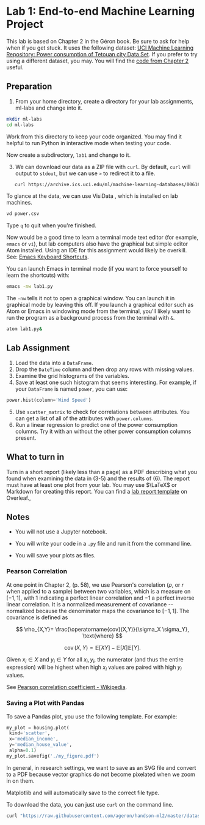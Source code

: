 # Lab 1: End-to-end Machine Learning Project

This lab is based on Chapter 2 in the Géron book.  Be sure to ask for help when if you get stuck.  It uses the following dataset: [UCI Machine Learning Repository: Power consumption of Tetouan city Data Set](https://archive.ics.uci.edu/ml/datasets/Power+consumption+of+Tetouan+city).  If you prefer to try using a different dataset, you  may.  You will find the [code from Chapter 2](https://github.com/ageron/handson-ml) useful.

## Preparation

1. From your home directory, create a directory for your lab assignments, ml-labs and change into it.

```bash
mkdir ml-labs
cd ml-labs
```

Work from this directory to keep your code organized.  You may find it helpful to run Python in interactive mode when testing your code.  

Now create a subdirectory, `lab1` and change to it.

3. We can download our data as a ZIP file with `curl`.  By default, `curl` will output to `stdout`, but we can use `>` to redirect it to a file.

```bash
   curl https://archive.ics.uci.edu/ml/machine-learning-databases/00616/Tetuan%20City%20power%20consumption.csv > power.csv
```

To glance at the data, we can use VisiData , which is installed on lab machines. 

```bash
vd power.csv
```

Type `q` to quit when you're finished.

Now would be a good time to learn a terminal mode text editor (for example, `emacs` or `vi`), but lab computers also have the graphical but simple editor Atom installed.  Using an IDE for this assignment would likely be overkill.  See: [Emacs Keyboard Shortcuts](https://keycombiner.com/collections/emacs/).  

You can launch Emacs in terminal mode (if you want to force yourself to learn the shortcuts) with:

```bash
emacs -nw lab1.py
```

The `-nw` tells it not to open a graphical window.  You can launch it in graphical mode by leaving this off.  If you launch a graphical editor such as Atom or Emacs in windowing mode from the terminal, you'll likely want to run the program as a background process from the terminal with `&`.

```bash
atom lab1.py&
```

## Lab Assignment

1. Load the data into a `DataFrame`.
2. Drop the `DateTime` column and then drop any rows with missing values.
3. Examine the grid histograms of the variables.
4. Save at least one such histogram that seems interesting. 
   For example, if your `DataFrame` is named `power`, you can use:

```python
power.hist(column='Wind Speed')
```

5. Use `scatter_matrix` to check for correlations between attributes.  You can get a list of all of the attributes with `power.columns`.
6. Run a linear regression to predict one of the power consumption columns.  Try it with an without the other power consumption columns present.

## What to turn in

Turn in a short report (likely less than a page) as a PDF describing what you found when examining the data in (3-5) and the results of (6).  The report must have at least one plot from your lab.  You may use $\LaTeX$ or Markdown for creating this report. You can find a [lab report template](https://www.overleaf.com/latex/templates/lab-report-template/pqwpnrsxxbkj) on Overleaf.,



## Notes

- You will not use a Jupyter notebook.

- You will write your code in a `.py` file and run it from the command line.

- You will save your plots as files.

### Pearson Correlation

At one point in Chapter 2, (p. 58), we use  Pearson's correlation ($\rho$, or $r$ when applied to a sample) between two variables, which is a measure on $[-1,1]$, with $1$ indicating a perfect linear correlation and $-1$ a perfect inverse linear correlation.  It is a normalized measurement of covariance -- normalized because the denominator maps the covariance to $[-1,1]$. The covariance is defined as

$$
\rho_{X,Y}= \frac{\operatorname{cov}(X,Y)}{\sigma_X \sigma_Y}, \text{where}
$$

$$
\operatorname{cov}(X,Y)= \mathbb{E}\left[X Y\right] - \mathbb{E}\left[X\right] \mathbb{E}\left[Y\right].
$$

Given $x_i\in X$ and $y_i\in Y$ for all  $x_i, y_i$, the numerator (and thus the entire expression) will be highest when high $x_i$ values are paired with high $y_i$ values.

See [Pearson correlation coefficient - Wikipedia](https://en.wikipedia.org/wiki/Pearson_correlation_coefficient).

### Saving a Plot with Pandas

To save a Pandas plot, you use the following template. For example:

```python
my_plot = housing.plot(
 kind='scatter',
 x='median_income',
 y='median_house_value',
 alpha=0.1)
my_plot.savefig('./my_figure.pdf')
```

In general, in research settings, we want to save as an SVG file and convert to a PDF because vector graphics do not become pixelated when we zoom in on them.

Matplotlib and will automatically save to the correct file type.

To download the data, you can just use `curl` on the command line.

```bash
curl "https://raw.githubusercontent.com/ageron/handson-ml2/master/datasets/housing/housing.tgz"
```

